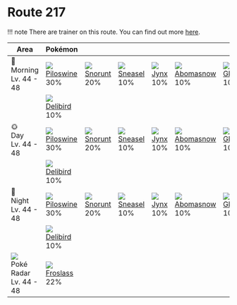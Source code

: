 # Route 217

!!! note
    There are trainer on this route. You can find out more [here](../../trainer_changes/route_217/).


Area                                          | Pokémon                          | &nbsp;                         | &nbsp;                         | &nbsp;                      | &nbsp;                           | &nbsp;                        | 
---                                           | ---                              | ---                            | ---                            | ---                         | ---                              | ---                           | 
🌅<br>Morning<br>Lv. 44 - 48                   | ![][221]<br> [Piloswine]<br> 30% | ![][361]<br> [Snorunt]<br> 20% | ![][215]<br> [Sneasel]<br> 10% | ![][124]<br> [Jynx]<br> 10% | ![][460]<br> [Abomasnow]<br> 10% | ![][362]<br> [Glalie]<br> 10% | 
&nbsp;                                        | ![][225]<br> [Delibird]<br> 10%  | &nbsp;                         | &nbsp;                         | &nbsp;                      | &nbsp;                           | &nbsp;                        | 
🌞<br>Day<br>Lv. 44 - 48                       | ![][221]<br> [Piloswine]<br> 30% | ![][361]<br> [Snorunt]<br> 20% | ![][215]<br> [Sneasel]<br> 10% | ![][124]<br> [Jynx]<br> 10% | ![][460]<br> [Abomasnow]<br> 10% | ![][362]<br> [Glalie]<br> 10% | 
&nbsp;                                        | ![][225]<br> [Delibird]<br> 10%  | &nbsp;                         | &nbsp;                         | &nbsp;                      | &nbsp;                           | &nbsp;                        | 
🌙<br>Night<br>Lv. 44 - 48                     | ![][221]<br> [Piloswine]<br> 30% | ![][361]<br> [Snorunt]<br> 20% | ![][215]<br> [Sneasel]<br> 10% | ![][124]<br> [Jynx]<br> 10% | ![][460]<br> [Abomasnow]<br> 10% | ![][362]<br> [Glalie]<br> 10% | 
&nbsp;                                        | ![][225]<br> [Delibird]<br> 10%  | &nbsp;                         | &nbsp;                         | &nbsp;                      | &nbsp;                           | &nbsp;                        | 
![][poke-radar]<br> Poké Radar<br>Lv. 44 - 48 | ![][478]<br> [Froslass]<br> 22%  | &nbsp;                         | &nbsp;                         | &nbsp;                      | &nbsp;                           | &nbsp;                        | 

[Jynx]: ../../pokemon_changes/124/
[Sneasel]: ../../pokemon_changes/215/
[Piloswine]: ../../pokemon_changes/221/
[Delibird]: ../../pokemon_changes/225/
[Snorunt]: ../../pokemon_changes/361/
[Glalie]: ../../pokemon_changes/362/
[Abomasnow]: ../../pokemon_changes/460/
[Froslass]: ../../pokemon_changes/478/
[poke-radar]: ../img/items/poke-radar.png
[124]: ../img/pokemon/124.png
[215]: ../img/pokemon/215.png
[221]: ../img/pokemon/221.png
[225]: ../img/pokemon/225.png
[361]: ../img/pokemon/361.png
[362]: ../img/pokemon/362.png
[460]: ../img/pokemon/460.png
[478]: ../img/pokemon/478.png

